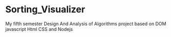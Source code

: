 # Sorting_Visualizer
My fifth semester Design And Analysis of Algorithms project based on DOM javascript Html CSS and Nodejs
